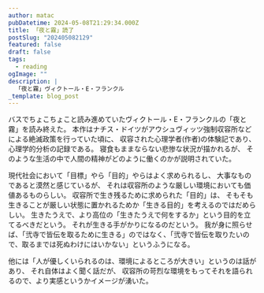 ```yaml
---
author: matac
pubDatetime: 2024-05-08T21:29:34.000Z
title: 「夜と霧」読了
postSlug: "202405082129"
featured: false
draft: false
tags:
  - reading
ogImage: ""
description: |
  「夜と霧」ヴィクトール・E・フランクル
_template: blog_post
---
```


バスでちょこちょこと読み進めていたヴィクトール・E・フランクルの「夜と霧」を読み終えた。
本作はナチス・ドイツがアウシュヴィッツ強制収容所などによる絶滅政策を行っていた頃に、
収容された心理学者(作者)の体験記であり、心理学的分析の記録である。
寝食もままならない悲惨な状況が描かれるが、
そのような生活の中で人間の精神がどのように働くのかが説明されていた。

現代社会において「目標」やら「目的」やらはよく求められるし、
大事なものであると漠然と感じているが、
それは収容所のような厳しい環境においても価値あるものらしい。
収容所で生き残るために求められた「目的」は、
そもそも生きることが厳しい状態に置かれるためか「生きる目的」を考えるのではだめらしい。
生きたうえで、より高位の「生きたうえで何をするか」という目的を立てるべきだという。
それが生きる手がかりになるのだという。
我が身に照らせば、「弐寺で皆伝を取るために生きる」のではなく、「弐寺で皆伝を取りたいので、取るまでは死ぬわけにはいかない」というふうになる。

他には「人が優しくいられるのは、環境によるところが大きい」というのは話があり、
それ自体はよく聞く話だが、
収容所の苛烈な環境をもってそれを語られるので、より実感というかイメージが湧いた。
